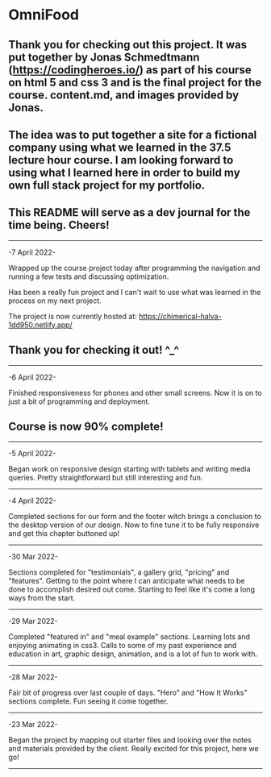 # OmniFood

## Thank you for checking out this project. It was put together by Jonas Schmedtmann (https://codingheroes.io/) as part of his course on html 5 and css 3 and is the final project for the course. content.md, and images provided by Jonas.

## The idea was to put together a site for a fictional company using what we learned in the 37.5 lecture hour course. I am looking forward to using what I learned here in order to build my own full stack project for my portfolio.

## This README will serve as a dev journal for the time being. Cheers!

---

-7 April 2022-

Wrapped up the course project today after programming the navigation and running a few tests and discussing optimization.

Has been a really fun project and I can't wait to use what was learned in the process on my next project.

The project is now currently hosted at:
https://chimerical-halva-1dd950.netlify.app/

## Thank you for checking it out! ^\_^

---

-6 April 2022-

Finished responsiveness for phones and other small screens. Now it is on to just a bit of programming and deployment.

## Course is now 90% complete!

---

-5 April 2022-

Began work on responsive design starting with tablets and writing media queries. Pretty straightforward but still interesting and fun.

---

-4 April 2022-

Completed sections for our form and the footer witch brings a conclusion to the desktop version of our design. Now to fine tune it to be fully responsive and get this chapter buttoned up!

---

-30 Mar 2022-

Sections completed for "testimonials", a gallery grid, "pricing" and "features". Getting to the point where I can anticipate what needs to be done to accomplish desired out come. Starting to feel like it's come a long ways from the start.

---

-29 Mar 2022-

Completed "featured in" and "meal example" sections. Learning lots and enjoying animating in css3. Calls to some of my past experience and education in art, graphic design, animation, and is a lot of fun to work with.

---

-28 Mar 2022-

Fair bit of progress over last couple of days. "Hero" and "How It Works" sections complete. Fun seeing it come together.

---

-23 Mar 2022-

Began the project by mapping out starter files and looking over the notes and materials provided by the client. Really excited for this project, here we go!

---
